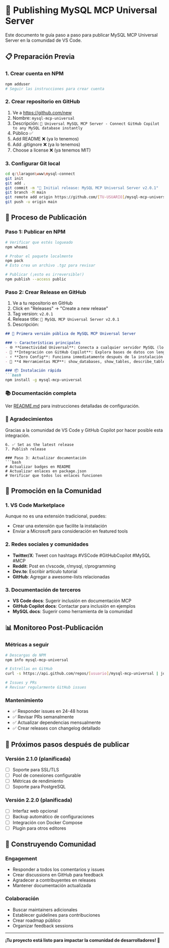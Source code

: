 # 🚀 Publishing MySQL MCP Universal Server

Este documento te guía paso a paso para publicar MySQL MCP Universal Server en la comunidad de VS Code.

## 📋 Preparación Previa

### 1. Crear cuenta en NPM
```bash
npm adduser
# Seguir las instrucciones para crear cuenta
```

### 2. Crear repositorio en GitHub
1. Ve a https://github.com/new
2. Nombre: `mysql-mcp-universal`
3. Descripción: `🚀 Universal MySQL MCP Server - Connect GitHub Copilot to any MySQL database instantly`
4. Público ✅
5. Add README ❌ (ya lo tenemos)
6. Add .gitignore ❌ (ya lo tenemos)
7. Choose a license ❌ (ya tenemos MIT)

### 3. Configurar Git local
```bash
cd q:\laragon\www\mysql-connect
git init
git add .
git commit -m "🚀 Initial release: MySQL MCP Universal Server v2.0.1"
git branch -M main
git remote add origin https://github.com/[TU-USUARIO]/mysql-mcp-universal.git
git push -u origin main
```

## 🚀 Proceso de Publicación

### Paso 1: Publicar en NPM
```bash
# Verificar que estés logueado
npm whoami

# Probar el paquete localmente
npm pack
# Esto crea un archivo .tgz para revisar

# Publicar (¡esto es irreversible!)
npm publish --access public
```

### Paso 2: Crear Release en GitHub
1. Ve a tu repositorio en GitHub
2. Click en "Releases" → "Create a new release"
3. Tag version: `v2.0.1`
4. Release title: `🚀 MySQL MCP Universal Server v2.0.1`
5. Descripción:
```markdown
## 🎉 Primera versión pública de MySQL MCP Universal Server

### ✨ Características principales
- 🌐 **Conectividad Universal**: Conecta a cualquier servidor MySQL (local o remoto)
- 🤖 **Integración con GitHub Copilot**: Explora bases de datos con lenguaje natural
- ⚡ **Zero Config**: Funciona inmediatamente después de la instalación
- 🔧 **4 Herramientas MCP**: show_databases, show_tables, describe_table, execute_query

### 📦 Instalación rápida
```bash
npm install -g mysql-mcp-universal
```

### 📚 Documentación completa
Ver [README.md](README.md) para instrucciones detalladas de configuración.

### 🙏 Agradecimientos
Gracias a la comunidad de VS Code y GitHub Copilot por hacer posible esta integración.
```
6. ✅ Set as the latest release
7. Publish release

### Paso 3: Actualizar documentación
```bash
# Actualizar badges en README
# Actualizar enlaces en package.json
# Verificar que todos los enlaces funcionen
```

## 📢 Promoción en la Comunidad

### 1. VS Code Marketplace
Aunque no es una extensión tradicional, puedes:
- Crear una extensión que facilite la instalación
- Enviar a Microsoft para consideración en featured tools

### 2. Redes sociales y comunidades
- **Twitter/X**: Tweet con hashtags #VSCode #GitHubCopilot #MySQL #MCP
- **Reddit**: Post en r/vscode, r/mysql, r/programming
- **Dev.to**: Escribir artículo tutorial
- **GitHub**: Agregar a awesome-lists relacionadas

### 3. Documentación de terceros
- **VS Code docs**: Sugerir inclusión en documentación MCP
- **GitHub Copilot docs**: Contactar para inclusión en ejemplos
- **MySQL docs**: Sugerir como herramienta de la comunidad

## 📊 Monitoreo Post-Publicación

### Métricas a seguir
```bash
# Descargas de NPM
npm info mysql-mcp-universal

# Estrellas en GitHub
curl -s https://api.github.com/repos/[usuario]/mysql-mcp-universal | jq '.stargazers_count'

# Issues y PRs
# Revisar regularmente GitHub issues
```

### Mantenimiento
- ✅ Responder issues en 24-48 horas
- ✅ Revisar PRs semanalmente  
- ✅ Actualizar dependencias mensualmente
- ✅ Crear releases con changelog detallado

## 🎯 Próximos pasos después de publicar

### Versión 2.1.0 (planificada)
- [ ] Soporte para SSL/TLS
- [ ] Pool de conexiones configurable
- [ ] Métricas de rendimiento
- [ ] Soporte para PostgreSQL

### Versión 2.2.0 (planificada)  
- [ ] Interfaz web opcional
- [ ] Backup automático de configuraciones
- [ ] Integración con Docker Compose
- [ ] Plugin para otros editores

## 🤝 Construyendo Comunidad

### Engagement
- Responder a todos los comentarios y issues
- Crear discussions en GitHub para feedback
- Agradecer a contribuyentes en releases
- Mantener documentación actualizada

### Colaboración
- Buscar maintainers adicionales
- Establecer guidelines para contribuciones
- Crear roadmap público
- Organizar feedback sessions

---

**¡Tu proyecto está listo para impactar la comunidad de desarrolladores! 🚀**
